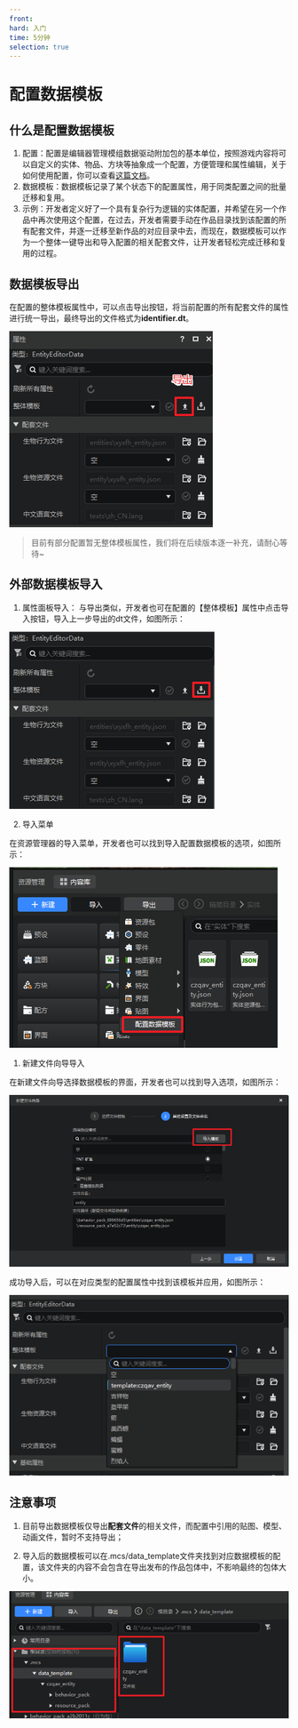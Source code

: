 ```yaml
---
front:
hard: 入门
time: 5分钟
selection: true
---
```



# 配置数据模板

## 什么是配置数据模板
1. 配置：配置是编辑器管理模组数据驱动附加包的基本单位，按照游戏内容将可以自定义的实体、物品、方块等抽象成一个配置，方便管理和属性编辑，关于如何使用配置，你可以查看[这篇文档](../20-玩法开发/11-组装简单玩法/0-关卡编辑器.md#五、配置面板)。
2. 数据模板：数据模板记录了某个状态下的配置属性，用于同类配置之间的批量迁移和复用。
3. 示例：开发者定义好了一个具有复杂行为逻辑的实体配置，并希望在另一个作品中再次使用这个配置，在过去，开发者需要手动在作品目录找到该配置的所有配套文件，并逐一迁移至新作品的对应目录中去，而现在，数据模板可以作为一个整体一键导出和导入配置的相关配套文件，让开发者轻松完成迁移和复用的过程。
## 数据模板导出
在配置的整体模板属性中，可以点击导出按钮，将当前配置的所有配套文件的属性进行统一导出，最终导出的文件格式为**identifier.dt**。

![图片](./images/exportdt.png)

> 目前有部分配置暂无整体模板属性，我们将在后续版本逐一补充，请耐心等待~

## 外部数据模板导入
1. 属性面板导入：
与导出类似，开发者也可在配置的【整体模板】属性中点击导入按钮，导入上一步导出的dt文件，如图所示：

![图片](./images/importdt.png)

2. 导入菜单

在资源管理器的导入菜单，开发者也可以找到导入配置数据模板的选项，如图所示：

![图片](./images/importbutton.png)

1. 新建文件向导导入

在新建文件向导选择数据模板的界面，开发者也可以找到导入选项，如图所示：

![图片](./images/importdatatemplate.png)


成功导入后，可以在对应类型的配置属性中找到该模板并应用，如图所示：

![图片](./images/applydt.png)


## 注意事项

1. 目前导出数据模板仅导出**配套文件**的相关文件，而配置中引用的贴图、模型、动画文件，暂时不支持导出；

2. 导入后的数据模板可以在.mcs/data_template文件夹找到对应数据模板的配置，该文件夹的内容不会包含在导出发布的作品包体中，不影响最终的包体大小。

![图片](./images/tmpdt.png)


